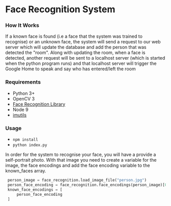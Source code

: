# Face Recognition System

### How It Works
  If a known face is found (i.e a face that the system was trained to recognise) or an unknown face, the system will send a request to our web server which will update the database and add the person that was detected the "room". Along with updating the room, when a face is detected, another request will be sent to a localhost server (which is started when the python program runs) and that localhost server will trigger the Google Home to speak and say who has entered/left the room

### Requirements
 * Python 3+
 * OpenCV 3 
 * [Face Recognition Library](https://github.com/ageitgey/face_recognition)
 * Node 9
 * [imutils](https://github.com/jrosebr1/imutils)
 
### Usage
 * `npm install`
 * `python index.py`
 
 In order for the system to recognise your face, you will have a provide a self-portrait photo.
 With that image you need to create a variable for the image, the face encodings and add the face encoding variable to the known_faces array.
 
 ```python
  person_image = face_recognition.load_image_file("person.jpg")
  person_face_encoding = face_recognition.face_encodings(person_image)[0]
  known_face_encodings = [
      person_face_encoding
  ]
```
